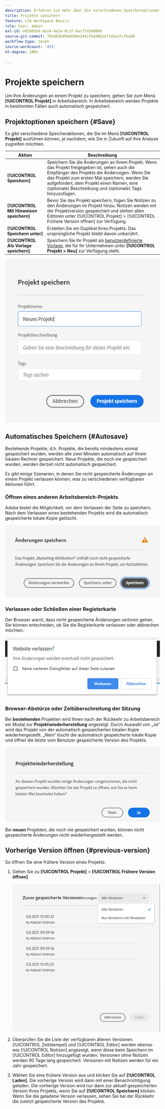 ```yaml
---
description: Erfahren Sie mehr über die verschiedenen Speicheroptionen, einschließlich automatisches Speichern, Speichern unter, Speichern als Vorlage und Öffnen früherer Versionen.
title: Projekte speichern
feature: CJA Workspace Basics
role: User, Admin
exl-id: e8206956-6e24-4a3a-8c3f-8acf1fb9d800
source-git-commit: 702d03b95b6689e1441fbdd8b2ef3a5a3fcfbad0
workflow-type: tm+mt
source-wordcount: '453'
ht-degree: 100%

---
```


# Projekte speichern

Um Ihre Änderungen an einem Projekt zu speichern, gehen Sie zum Menü **[!UICONTROL Projekt]** in Arbeitsbereich. In Arbeitsbereich werden Projekte in bestimmten Fällen auch automatisch gespeichert.

## Projektoptionen speichern {#Save}

Es gibt verschiedene Speicheraktionen, die Sie im Menü **[!UICONTROL Projekt]** ausführen können, je nachdem, wie Sie in Zukunft auf Ihre Analyse zugreifen möchten.

| Aktion | Beschreibung |
|---|---|
| **[!UICONTROL Speichern]** | Speichern Sie die Änderungen an Ihrem Projekt. Wenn das Projekt freigegeben ist, sehen auch die Empfänger des Projekts die Änderungen. Wenn Sie das Projekt zum ersten Mal speichern, werden Sie aufgefordert, dem Projekt einen Namen, eine (optionale) Beschreibung und (optionale) Tags hinzuzufügen. |
| **[!UICONTROL Mit Hinweisen speichern]** | Bevor Sie das Projekt speichern, fügen Sie Notizen zu den Änderungen im Projekt hinzu. Notizen werden mit der Projektversion gespeichert und stehen allen Editoren unter [!UICONTROL Projekt] > [!UICONTROL Frühere Version öffnen] zur Verfügung. |
| **[!UICONTROL Speichern unter]** | Erstellen Sie ein Duplikat Ihres Projekts. Das ursprüngliche Projekt bleibt davon unberührt. |
| **[!UICONTROL Als Vorlage speichern]** | Speichern Sie Ihr Projekt als [benutzerdefinierte Vorlage](https://experienceleague.adobe.com/docs/analytics/analyze/analysis-workspace/build-workspace-project/starter-projects.html?lang=de), die für Ihr Unternehmen unter **[!UICONTROL Projekt > Neu]** zur Verfügung steht. |

![](assets/save-project.png)

## Automatisches Speichern {#Autosave}

Bestehende Projekte, d.h. Projekte, die bereits mindestens einmal gespeichert wurden, werden alle zwei Minuten automatisch auf Ihrem lokalen Rechner gespeichert. Neue Projekte, die noch nie gespeichert wurden, werden derzeit nicht automatisch gespeichert.

Es gibt einige Szenarien, in denen Sie nicht gespeicherte Änderungen an einem Projekt verlassen können, was zu verschiedenen verfügbaren Aktionen führt.

### Öffnen eines anderen Arbeitsbereich-Projekts

Adobe bietet die Möglichkeit, vor dem Verlassen der Seite zu speichern. Nach dem Verlassen eines bestehenden Projekts wird die automatisch gespeicherte lokale Kopie gelöscht.

![](assets/existing-save.png)

### Verlassen oder Schließen einer Registerkarte

Der Browser warnt, dass nicht gespeicherte Änderungen verloren gehen. Sie können entscheiden, ob Sie die Registerkarte verlassen oder abbrechen möchten.

![](assets/browser-image.png)

### Browser-Abstürze oder Zeitüberschreitung der Sitzung

Bei **bestehenden** Projekten wird Ihnen nach der Rückkehr zu Arbeitsbereich ein Modal zur **Projektwiederherstellung** angezeigt. Durch Auswahl von „Ja“ wird das Projekt von der automatisch gespeicherten lokalen Kopie wiederhergestellt. „Nein“ löscht die automatisch gespeicherte lokale Kopie und öffnet die letzte vom Benutzer gespeicherte Version des Projekts.

![](assets/project-recovery.png)

Bei **neuen** Projekten, die noch nie gespeichert wurden, können nicht gespeicherte Änderungen nicht wiederhergestellt werden.

## Vorherige Version öffnen {#previous-version}

So öffnen Sie eine frühere Version eines Projekts:

1. Gehen Sie zu **[!UICONTROL Projekt]** > **[!UICONTROL Frühere Version öffnen]**

   ![](assets/previous-versions.png)

1. Überprüfen Sie die Liste der verfügbaren älteren Versionen.
   [!UICONTROL Zeitstempel] und [!UICONTROL Editor] werden ebenso wie [!UICONTROL Notizen] angezeigt, wenn diese beim Speichern im [!UICONTROL Editor] hinzugefügt wurden. Versionen ohne Notizen werden 90 Tage lang gespeichert. Versionen mit Notizen werden für ein Jahr gespeichert.
1. Wählen Sie eine frühere Version aus und klicken Sie auf **[!UICONTROL Laden]**.
Die vorherige Version wird dann mit einer Benachrichtigung geladen. Die vorherige Version wird nur dann zur aktuell gespeicherten Version Ihres Projekts, wenn Sie auf **[!UICONTROL Speichern]** klicken. Wenn Sie die geladene Version verlassen, sehen Sie bei der Rückkehr die zuletzt gespeicherte Version des Projekts.
